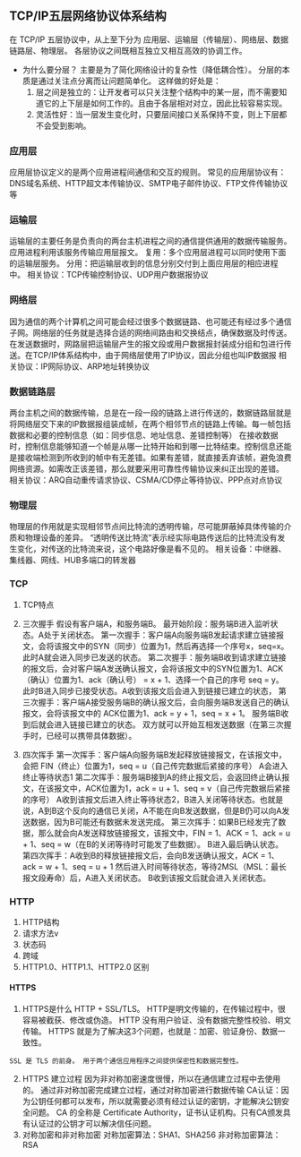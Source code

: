 ## TCP/IP五层网络协议体系结构
  在 TCP/IP 五层协议中，从上至下分为 应用层、运输层（传输层）、网络层、数据链路层、物理层。
  各层协议之间既相互独立又相互高效的协调工作。

  - 为什么要分层？
    主要是为了简化网络设计的复杂性（降低耦合性）。
    分层的本质是通过关注点分离而让问题简单化。
    这样做的好处是：
      1. 层之间是独立的：让开发者可以只关注整个结构中的某一层，而不需要知道它的上下层是如何工作的。且由于各层相对对立，因此比较容易实现。
      2. 灵活性好：当一层发生变化时，只要层间接口关系保持不变，则上下层都不会受到影响。

### 应用层
  应用层协议定义的是两个应用进程间通信和交互的规则。
  常见的应用层协议有： DNS域名系统、HTTP超文本传输协议、SMTP电子邮件协议、FTP文件传输协议等

### 运输层
  运输层的主要任务是负责向的两台主机进程之间的通信提供通用的数据传输服务。应用进程利用该服务传输应用层报文。
  复用：多个应用层进程可以同时使用下面的运输层服务。
  分用：把运输层收到的信息分别交付到上面应用层的相应进程中。
  相关协议：TCP传输控制协议、UDP用户数据报协议

### 网络层
  因为通信的两个计算机之间可能会经过很多个数据链路、也可能还有经过多个通信子网。网络层的任务就是选择合适的网络间路由和交换结点，确保数据及时传送。
  在发送数据时，网路层把运输层产生的报文段或用户数据报封装成分组和包进行传送。在TCP/IP体系结构中，由于网络层使用了IP协议，因此分组也叫IP数据报
  相关协议：IP网际协议、ARP地址转换协议

### 数据链路层
  两台主机之间的数据传输，总是在一段一段的链路上进行传送的，数据链路层就是将网络层交下来的IP数据报组装成帧，在两个相邻节点的链路上传输。每一帧包括数据和必要的控制信息（如：同步信息、地址信息、差错控制等）
  在接收数据时，控制信息能够知道一个帧是从哪一比特开始和到哪一比特结束。控制信息还能是接收端检测到所收到的帧中有无差错。如果有差错，就直接丢弃该帧，避免浪费网络资源。如需改正该差错，那么就要采用可靠性传输协议来纠正出现的差错。
  相关协议：ARQ自动重传请求协议、CSMA/CD停止等待协议、PPP点对点协议

### 物理层
  物理层的作用就是实现相邻节点间比特流的透明传输，尽可能屏蔽掉具体传输的介质和物理设备的差异。
  “透明传送比特流”表示经实际电路传送后的比特流没有发生变化，对传送的比特流来说，这个电路好像是看不见的。
  相关设备：中继器、集线器、网线、HUB多端口的转发器

### TCP
  1. TCP特点
  2. 三次握手
    假设有客户端A，和服务端B。
    最开始阶段：服务端B进入监听状态。A处于关闭状态。
    第一次握手：客户端A向服务端B发起请求建立链接报文，会将该报文中的SYN（同步）位置为1，然后再选择一个序号x，seq=x。
    此时A就会进入同步已发送的状态。
    第二次握手：服务端B收到请求建立链接的报文后，会对客户端A发送确认报文，会将该报文中的SYN位置为1、ACK（确认）位置为1、ack（确认号） = x + 1、选择一个自己的序号 seq = y。
    此时B进入同步已接受状态。A收到该报文后会进入到链接已建立的状态，
    第三次握手：客户端A接受服务端B的确认报文后，会向服务端B发送自己的确认报文，会将该报文中的 ACK位置为1、ack = y + 1，seq = x + 1。
    服务端B收到后就会进入链接已建立的状态。
    双方就可以开始互相发送数据（在第三次握手时，已经可以携带具体数据）。

  3. 四次挥手
    第一次挥手：客户端A向服务端B发起释放链接报文，在该报文中，会把 FIN（终止）位置为1，seq = u（自己传完数据后紧接的序号）
    A会进入终止等待状态1
    第二次挥手：服务端B接到A的终止报文后，会返回终止确认报文，在该报文中，ACK位置为1，ack = u + 1、seq = v（自己传完数据后紧接的序号）
    A收到该报文后进入终止等待状态2，B进入关闭等待状态。也就是说，A到B这个反向的通信已关闭，A不能在向B发送数据，但是B仍可以向A发送数据，因为B可能还有数据未发送完成。
    第三次挥手：如果B已经发完了数据，那么就会向A发送释放链接报文，该报文中，FIN = 1、ACK = 1、ack = u + 1、seq = w（在B的关闭等待时可能发了些数据）。
    B进入最后确认状态。
    第四次挥手：A收到B的释放链接报文后，会向B发送确认报文，ACK = 1、ack = w + 1、seq = u + 1 然后进入时间等待状态，等待2MSL（MSL：最长报文段寿命）后，A进入关闭状态。
    B收到该报文后就会进入关闭状态。

### HTTP
  1. HTTP结构
  2. 请求方法v
  3. 状态码
  4. 跨域
  5. HTTP1.0、HTTP1.1、HTTP2.0 区别

#### HTTPS
  1. HTTPS是什么
    HTTP + SSL/TLS。
    HTTP是明文传输的，在传输过程中，很容易被截获、修改或伪造。
    HTTP 没有用户验证、没有数据完整性校验、明文传输。
    HTTPS 就是为了解决这3个问题，也就是：加密、验证身份、数据一致性。

    SSL 是 TLS 的前身。 用于两个通信应用程序之间提供保密性和数据完整性。
  2. HTTPS 建立过程
    因为非对称加密速度很慢，所以在通信建立过程中去使用的。
    通过非对称加密完成建立过程，通过对称加密进行数据传输
    CA认证：因为公钥任何都可以发布，所以就需要必须有经过认证的密钥，才能解决公钥安全问题。
    CA 的全称是 Certificate Authority，证书认证机构。只有CA颁发具有认证过的公钥才可以解决信任问题。
  3. 对称加密和非对称加密
    对称加密算法：SHA1、SHA256
    非对称加密算法：RSA